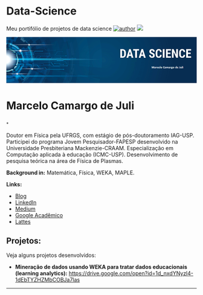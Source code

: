 # Data-Science
Meu portifólio de projetos de data science
[![author](https://img.shields.io/badge/author-mcdejuli-red.svg)](https://www.linkedin.com/in/marcelo-camargo-de-juli-26169b189/) 
[![](https://img.shields.io/badge/WEKA-blue.svg)](https://www.cs.waikato.ac.nz/ml/weka/) 


<p align="center">
  <img src="banner.png" >
</p>

# Marcelo Camargo de Juli
<sub>*</sub>

Doutor em Física pela UFRGS, com estágio de pós-doutoramento IAG-USP. Participei do programa Jovem Pesquisador-FAPESP desenvolvido na Universidade Presbiteriana Mackenzie-CRAAM. Especialização em Computação aplicada à educação (ICMC-USP). Desenvolvimento de pesquisa teórica na área de Física de Plasmas.

**Background in:** Matemática, Física, WEKA, MAPLE.

**Links:**
* [Blog](https://marcelodejuli.wordpress.com/producao/)
* [LinkedIn](https://www.linkedin.com/in/marcelo-camargo-de-juli-26169b189/?originalSubdomain=br)
* [Medium]()
* [Google Acadêmico](https://scholar.google.com.br/citations?user=BfflIygAAAAJ&hl=pt-BR)
* [Lattes](http://buscatextual.cnpq.br/buscatextual/visualizacv.do?id=K4784544Y3&tokenCaptchar=03AOLTBLSACtbaYB9LItp_tnY6rz3-i8dvFe459CEXaEyjx0_84AuYfZBK0UrnMRKPBXr_XgnsXN4JYeTLvqvhys4-1PmZZWA-gq4yKGsMyLTRgJv0JdcmEHwhMNCt6omAUQdoXjnmYBt0wPGaV4ZhngvCEDgtJhjIeQJw9kNfpcF7sj5JhGjsDPxnuD3KbWSvuaY730hYKMqglzpbPqteE8FzYvn79ulUIoX7eOnQoGQ3MNcQUhSuoD5MYc9KBg7PRXhr1ObQ_TSvhWgg_w6Ctr3hgf9IqdrQW2behUKhlNuSzTW88Vy0MlLPKQKwt9Aa4hzwQcnTAEU3Q2kvPVKbuMefqY42eg_lzpVKGw1mFGfzN265X4SvZ3vqjNzjRKbJaXoSxbId800smq4BpPn9zITfzw_UvyebAbTG64K36sPcqNzf_DTrIQMpSE_ZE6UNv9fv9ptYJKLFxXUdwohf2u3bRxZUPiKSQfwX5YySy3rsQTaRIz41qDg)


## Projetos:
Veja alguns projetos desenvolvidos:

* **Mineração de dados usando WEKA para tratar dados educacionais (learning analytics):** https://drive.google.com/open?id=1d_nxdYNyzl4-1dEbTYZHZMbCOBJa7las


---




